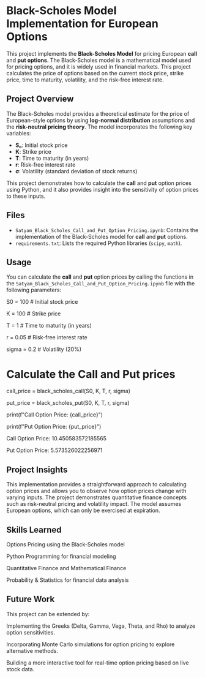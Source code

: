 # Black-Scholes Model Implementation for European Options

This project implements the **Black-Scholes Model** for pricing European **call** and **put options**. The Black-Scholes model is a mathematical model used for pricing options, and it is widely used in financial markets. This project calculates the price of options based on the current stock price, strike price, time to maturity, volatility, and the risk-free interest rate.

## Project Overview

The Black-Scholes model provides a theoretical estimate for the price of European-style options by using **log-normal distribution** assumptions and the **risk-neutral pricing theory**. The model incorporates the following key variables:
- **S₀**: Initial stock price
- **K**: Strike price
- **T**: Time to maturity (in years)
- **r**: Risk-free interest rate
- **σ**: Volatility (standard deviation of stock returns)

This project demonstrates how to calculate the **call** and **put** option prices using Python, and it also provides insight into the sensitivity of option prices to these inputs.

## Files

- `Satyam_Black_Scholes_Call_and_Put_Option_Pricing.ipynb`: Contains the implementation of the Black-Scholes model for **call** and **put** options.
- `requirements.txt`: Lists the required Python libraries (`scipy`, `math`).

## Usage

You can calculate the **call** and **put** option prices by calling the functions in the `Satyam_Black_Scholes_Call_and_Put_Option_Pricing.ipynb` file with the following parameters:


S0 = 100    # Initial stock price

K = 100     # Strike price

T = 1       # Time to maturity (in years)

r = 0.05    # Risk-free interest rate

sigma = 0.2 # Volatility (20%)

# Calculate the Call and Put prices
call_price = black_scholes_call(S0, K, T, r, sigma)

put_price = black_scholes_put(S0, K, T, r, sigma)


print(f"Call Option Price: {call_price}")

print(f"Put Option Price: {put_price}")

Call Option Price: 10.450583572185565

Put Option Price: 5.573526022256971

## Project Insights

This implementation provides a straightforward approach to calculating option prices and allows you to observe how option prices change with varying inputs.
The project demonstrates quantitative finance concepts such as risk-neutral pricing and volatility impact.
The model assumes European options, which can only be exercised at expiration.

## Skills Learned
Options Pricing using the Black-Scholes model

Python Programming for financial modeling

Quantitative Finance and Mathematical Finance

Probability & Statistics for financial data analysis

## Future Work
This project can be extended by:

Implementing the Greeks (Delta, Gamma, Vega, Theta, and Rho) to analyze option sensitivities.

Incorporating Monte Carlo simulations for option pricing to explore alternative methods.

Building a more interactive tool for real-time option pricing based on live stock data.




